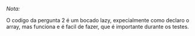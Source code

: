 *Nota:*

O codigo da pergunta 2 é um bocado lazy, expecialmente como declaro o array, mas funciona e é facil de fazer, que é importante durante os testes.
